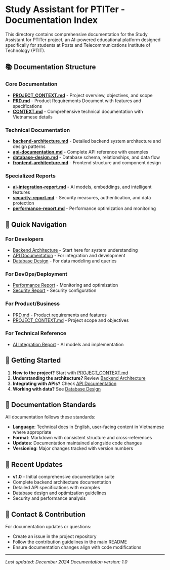 # Study Assistant for PTITer - Documentation Index

This directory contains comprehensive documentation for the Study Assistant for PTITer project, an AI-powered educational platform designed specifically for students at Posts and Telecommunications Institute of Technology (PTIT).

## 📚 Documentation Structure

### Core Documentation

- **[PROJECT_CONTEXT.md](./PROJECT_CONTEXT.md)** - Project overview, objectives, and scope
- **[PRD.md](./PRD.md)** - Product Requirements Document with features and specifications
- **[CONTEXT.md](./CONTEXT.md)** - Comprehensive technical documentation with Vietnamese details

### Technical Documentation

- **[backend-architecture.md](./backend-architecture.md)** - Detailed backend system architecture and design patterns
- **[api-documentation.md](./api-documentation.md)** - Complete API reference with examples
- **[database-design.md](./database-design.md)** - Database schema, relationships, and data flow
- **[frontend-architecture.md](./frontend-architecture.md)** - Frontend structure and component design

### Specialized Reports

- **[ai-integration-report.md](./ai-integration-report.md)** - AI models, embeddings, and intelligent features
- **[security-report.md](./security-report.md)** - Security measures, authentication, and data protection
- **[performance-report.md](./performance-report.md)** - Performance optimization and monitoring

## 🎯 Quick Navigation

### For Developers

- [Backend Architecture](./backend-architecture.md) - Start here for system understanding
- [API Documentation](./api-documentation.md) - For integration and development
- [Database Design](./database-design.md) - For data modeling and queries

### For DevOps/Deployment

- [Performance Report](./performance-report.md) - Monitoring and optimization
- [Security Report](./security-report.md) - Security configuration

### For Product/Business

- [PRD.md](./PRD.md) - Product requirements and features
- [PROJECT_CONTEXT.md](./PROJECT_CONTEXT.md) - Project scope and objectives

### For Technical Reference

- [AI Integration Report](./ai-integration-report.md) - AI models and implementation

## 🚀 Getting Started

1. **New to the project?** Start with [PROJECT_CONTEXT.md](./PROJECT_CONTEXT.md)
2. **Understanding the architecture?** Review [Backend Architecture](./backend-architecture.md)
3. **Integrating with APIs?** Check [API Documentation](./api-documentation.md)
4. **Working with data?** See [Database Design](./database-design.md)

## 📝 Documentation Standards

All documentation follows these standards:

- **Language**: Technical docs in English, user-facing content in Vietnamese where appropriate
- **Format**: Markdown with consistent structure and cross-references
- **Updates**: Documentation maintained alongside code changes
- **Versioning**: Major changes tracked with version numbers

## 🔄 Recent Updates

- **v1.0** - Initial comprehensive documentation suite
- Complete backend architecture documentation
- Detailed API specifications with examples
- Database design and optimization guidelines
- Security and performance analysis

## 📧 Contact & Contribution

For documentation updates or questions:

- Create an issue in the project repository
- Follow the contribution guidelines in the main README
- Ensure documentation changes align with code modifications

---

_Last updated: December 2024_
_Documentation version: 1.0_
